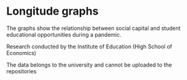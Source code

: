 # Longitude graphs

The graphs show the relationship between social capital and student educational opportunities during a pandemic.

Research conducted by the Institute of Education (High School of Economics)

The data belongs to the university and cannot be uploaded to the repositories